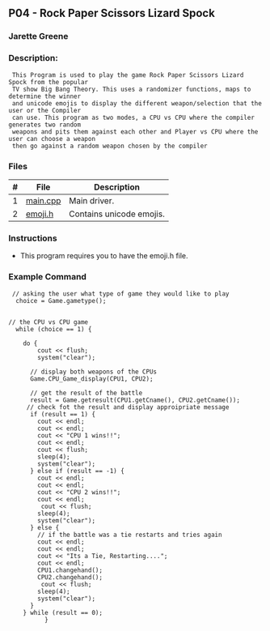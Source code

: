 ## P04 - Rock Paper Scissors Lizard Spock 
### Jarette Greene
### Description: 

     This Program is used to play the game Rock Paper Scissors Lizard Spock from the popular 
     TV show Big Bang Theory. This uses a randomizer functions, maps to determine the winner 
     and unicode emojis to display the different weapon/selection that the user or the Compiler
     can use. This program as two modes, a CPU vs CPU where the compiler generates two random 
     weapons and pits them against each other and Player vs CPU where the user can choose a weapon 
     then go against a random weapon chosen by the compiler 

### Files

|   #   | File     | Description                      |
| :---: | -------- | -------------------------------- |
|   1   |[main.cpp](https://github.com/Jarette/2143-OOP-Greene/blob/main/Assignments/P04/main.cpp)| Main driver. |
|   2   |[emoji.h](https://github.com/Jarette/2143-OOP-Greene/blob/main/Assignments/P04/emoji.h)| Contains unicode emojis.|


### Instructions

- This program requires you to have the emoji.h file.

### Example Command
```
 // asking the user what type of game they would like to play 
  choice = Game.gametype();


// the CPU vs CPU game 
  while (choice == 1) {

    do {
        cout << flush;
        system("clear");

      // display both weapons of the CPUs
      Game.CPU_Game_display(CPU1, CPU2);

      // get the result of the battle 
      result = Game.getresult(CPU1.getCname(), CPU2.getCname());
     // check fot the result and display approipriate message 
      if (result == 1) {
        cout << endl;
        cout << endl;
        cout << "CPU 1 wins!!";
        cout << endl;
        cout << flush;
        sleep(4);
        system("clear");
      } else if (result == -1) {
        cout << endl;
        cout << endl;
        cout << "CPU 2 wins!!";
        cout << endl;
         cout << flush;
        sleep(4);
        system("clear");
      } else {
        // if the battle was a tie restarts and tries again 
        cout << endl;
        cout << endl;
        cout << "Its a Tie, Restarting....";
        cout << endl;
        CPU1.changehand();
        CPU2.changehand();
         cout << flush;
        sleep(4);
        system("clear");
      }
    } while (result == 0);
          }
```
